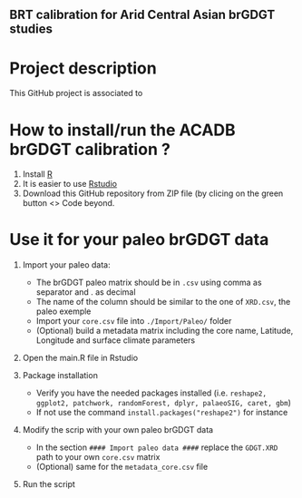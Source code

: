 ## BRT calibration for Arid Central Asian brGDGT studies

# Project description
This GitHub project is associated to

# How to install/run the ACADB brGDGT calibration ?
1. Install [R](https://larmarange.github.io/analyse-R/installation-de-R-et-RStudio.html)
2. It is easier to use [Rstudio](https://posit.co/downloads/)
3. Download this GitHub repository from ZIP file (by clicing on the green button <> Code beyond. 
# Use it for your paleo brGDGT data 
1. Import your paleo data:
	- The brGDGT paleo matrix should be in `.csv` using comma as separator and . as decimal
	- The name of the column should be similar to the one of `XRD.csv`, the paleo exemple
	- Import your `core.csv` file into `./Import/Paleo/` folder
	- (Optional) build a metadata matrix including the core name, Latitude, Longitude and surface climate parameters

2. Open the main.R file in Rstudio

3. Package installation
	- Verify you have the needed packages installed (i.e. `reshape2, ggplot2, patchwork, randomForest, dplyr, palaeoSIG, caret, gbm`)
	- If not use the command `install.packages("reshape2")` for instance
	
4. Modify the scrip with your own paleo brGDGT data
	- In the section `#### Import paleo data ####` replace the `GDGT.XRD` path to your own `core.csv` matrix
	- (Optional) same for the `metadata_core.csv` file

5. Run the script
